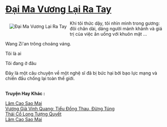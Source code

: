 <a href="https://truyentiki.com/dai-ma-vuong-lai-ra-tay.31713/" title="Đại Ma Vương Lại Ra Tay"><h1>Đại Ma Vương Lại Ra Tay</h1></a><div style="display:table"><img align="right" style="float: left; padding: 10px;" src="https://truyentiki.com/a/img/str/src/31713.jpg" alt="Đại Ma Vương Lại Ra Tay">Khi tôi thức dậy, tôi nhìn mình trong gương: đôi chân dài, dáng người mảnh khảnh và giá trị của việc ăn uống với khuôn mặt ... <p></p> Wang Zi&#39;an trông choáng váng. <p></p> Tôi là ai <p></p> Tôi đang ở đâu <p></p> Đây là một câu chuyện về một nghệ sĩ đã bị bức hại bởi bạo lực mạng và chiến đấu chống lại toàn thế giới.</div><p><br><b>Truyện Hay Khác :</b></p><a href="https://truyentiki.com/lam-cao-sao-mai.31712/" alt="Lâm Cao Sao Mai">Lâm Cao Sao Mai</a><br/><a href="https://github.com/nownovels/truyenhay/tree/master/truyenhay/30506/README.md" alt="Vương Giả Vinh Quang: Tiểu Đồng Thau, Đừng Túng">Vương Giả Vinh Quang: Tiểu Đồng Thau, Đừng Túng</a><br/><a href="https://github.com/nownovels/topcv/tree/master/truyenhay/31553/README.md" alt="Thái Cổ Long Tượng Quyết">Thái Cổ Long Tượng Quyết</a><br/><a href="https://github.com/nownovels/topcv/tree/master/truyenhay/31712/README.md" alt="Lâm Cao Sao Mai">Lâm Cao Sao Mai</a><br/>